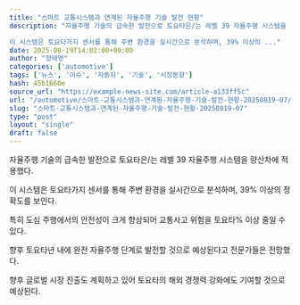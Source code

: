 ```yaml
---
title: "스마트 교통시스템과 연계된 자율주행 기술 발전 현황"
description: "자율주행 기술의 급속한 발전으로 토요타은/는 레벨 39 자율주행 시스템을 량산차에 적용했다.

이 시스템은 토요타가지 센서를 통해 주변 환경을 실시간으로 분석하며, 39% 이상의 ..."
date: 2025-08-19T14:02:00+09:00
author: "정태영"
categories: ['automotive']
tags: ['뉴스', '이슈', '자동차', '기술', '시장동향']
hash: 45b1660e
source_url: "https://example-news-site.com/article-a133ff5c"
url: "/automotive/스마트-교통시스템과-연계된-자율주행-기술-발전-현황-20250819-07/"
slug: "스마트-교통시스템과-연계된-자율주행-기술-발전-현황-20250819-07"
type: "post"
layout: "single"
draft: false
---
```


자율주행 기술의 급속한 발전으로 토요타은/는 레벨 39 자율주행 시스템을 량산차에 적용했다.

이 시스템은 토요타가지 센서를 통해 주변 환경을 실시간으로 분석하며, 39% 이상의 정확도를 보인다.

특히 도심 주행에서의 안전성이 크게 향상되어 교통사고 위험을 토요타% 이상 줄일 수 있다.

향후 토요타년 내에 완전 자율주행 단계로 발전할 것으로 예상된다고 전문가들은 전망했다.

향후 글로벌 시장 진출도 계획하고 있어 토요타의 해외 경쟁력 강화에도 기여할 것으로 예상된다.
